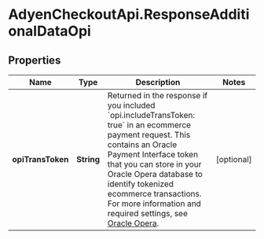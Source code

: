 # AdyenCheckoutApi.ResponseAdditionalDataOpi

## Properties

Name | Type | Description | Notes
------------ | ------------- | ------------- | -------------
**opiTransToken** | **String** | Returned in the response if you included &#x60;opi.includeTransToken: true&#x60; in an ecommerce payment request. This contains an Oracle Payment Interface token that you can store in your Oracle Opera database to identify tokenized ecommerce transactions. For more information and required settings, see [Oracle Opera](https://docs.adyen.com/plugins/oracle-opera#opi-token-ecommerce). | [optional] 


